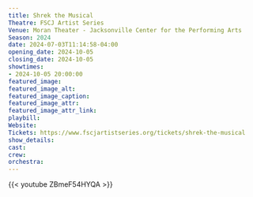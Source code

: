 ```yaml
---
title: Shrek the Musical
Theatre: FSCJ Artist Series
Venue: Moran Theater - Jacksonville Center for the Performing Arts
Season: 2024
date: 2024-07-03T11:14:58-04:00
opening_date: 2024-10-05
closing_date: 2024-10-05
showtimes:
- 2024-10-05 20:00:00
featured_image: 
featured_image_alt: 
featured_image_caption: 
featured_image_attr: 
featured_image_attr_link: 
playbill:
Website: 
Tickets: https://www.fscjartistseries.org/tickets/shrek-the-musical
show_details: 
cast:
crew:
orchestra:
---
```


{{< youtube ZBmeF54HYQA >}}